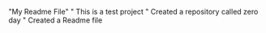 "My Readme File"
" This is a test project
" Created a repository called zero day
" Created a Readme file 
